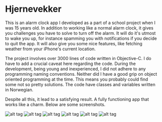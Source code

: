 # Hjernevekker

This is an alarm clock app I developed as a part of a school project when I was 15 years old. In addition to working like a normal alarm clock, it gives you challenges you have to solve to turn off the alarm. It will do it's utmost to wake you up, for instance spamming you with notifications if you decide to quit the app. It will also give you some nice features, like fetching weather from your iPhone's current location. 

The project involves over 3000 lines of code written in Objective-C. I do have to add a crucial caveat here regarding the code. During the development, being young and inexperienced, I did not adhere to any programming naming conventions. Neither did I have a good grip on object oriented programming at the time. This means you probably could find some not so pretty solutions. The code have classes and variables written in Norwegian. 

Despite all this, it lead to a satisfying result. A fully functioning app that works like a charm. Below are some screenshots.

![alt tag](https://raw.githubusercontent.com/EspenNaess/Hjernevekker/master/Hjernevekker/Screenshots/Skjermbilde%202016-03-20%20kl.%2020.28.29.png)
![alt tag](https://raw.githubusercontent.com/EspenNaess/Hjernevekker/master/Hjernevekker/Screenshots/Skjermbilde%202016-03-20%20kl.%2020.30.43.png)
![alt tag](https://raw.githubusercontent.com/EspenNaess/Hjernevekker/master/Hjernevekker/Screenshots/Skjermbilde%202016-03-20%20kl.%2020.32.00.png)
![alt tag](https://raw.githubusercontent.com/EspenNaess/Hjernevekker/master/Hjernevekker/Screenshots/Skjermbilde%202016-03-20%20kl.%2020.32.41.png)
![alt tag](https://raw.githubusercontent.com/EspenNaess/Hjernevekker/master/Hjernevekker/Screenshots/Skjermbilde%202016-03-20%20kl.%2020.33.05.png)
![alt tag](https://github.com/EspenNaess/Hjernevekker/blob/master/Hjernevekker/Screenshots/Skjermbilde%202016-03-20%20kl.%2020.35.04.png)
